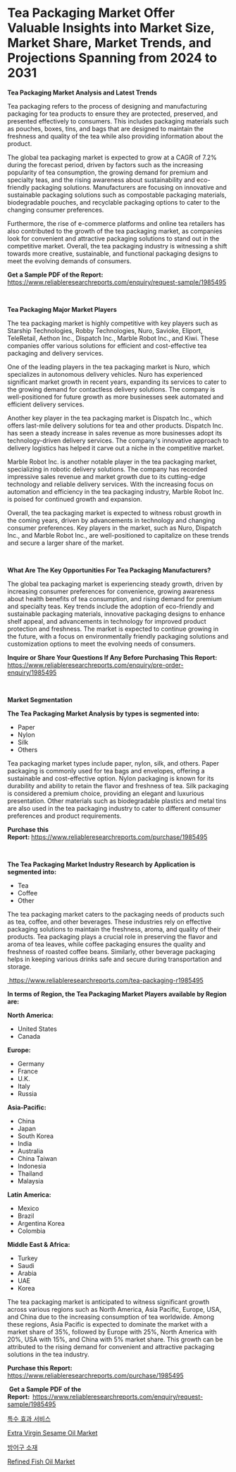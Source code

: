 <p><h1>Tea Packaging Market Offer Valuable Insights into Market Size, Market Share, Market Trends, and Projections Spanning from 2024 to 2031</h1></p><p><strong>Tea Packaging Market Analysis and Latest Trends</strong></p>
<p><p>Tea packaging refers to the process of designing and manufacturing packaging for tea products to ensure they are protected, preserved, and presented effectively to consumers. This includes packaging materials such as pouches, boxes, tins, and bags that are designed to maintain the freshness and quality of the tea while also providing information about the product.</p><p>The global tea packaging market is expected to grow at a CAGR of 7.2% during the forecast period, driven by factors such as the increasing popularity of tea consumption, the growing demand for premium and specialty teas, and the rising awareness about sustainability and eco-friendly packaging solutions. Manufacturers are focusing on innovative and sustainable packaging solutions such as compostable packaging materials, biodegradable pouches, and recyclable packaging options to cater to the changing consumer preferences.</p><p>Furthermore, the rise of e-commerce platforms and online tea retailers has also contributed to the growth of the tea packaging market, as companies look for convenient and attractive packaging solutions to stand out in the competitive market. Overall, the tea packaging industry is witnessing a shift towards more creative, sustainable, and functional packaging designs to meet the evolving demands of consumers.</p></p>
<p><strong>Get a Sample PDF of the Report:&nbsp;</strong> <a href="https://www.reliableresearchreports.com/enquiry/request-sample/1985495">https://www.reliableresearchreports.com/enquiry/request-sample/1985495</a></p>
<p>&nbsp;</p>
<p><strong>Tea Packaging Major Market Players</strong></p>
<p><p>The tea packaging market is highly competitive with key players such as Starship Technologies, Robby Technologies, Nuro, Savioke, Eliport, TeleRetail, Aethon Inc., Dispatch Inc., Marble Robot Inc., and Kiwi. These companies offer various solutions for efficient and cost-effective tea packaging and delivery services.</p><p>One of the leading players in the tea packaging market is Nuro, which specializes in autonomous delivery vehicles. Nuro has experienced significant market growth in recent years, expanding its services to cater to the growing demand for contactless delivery solutions. The company is well-positioned for future growth as more businesses seek automated and efficient delivery services.</p><p>Another key player in the tea packaging market is Dispatch Inc., which offers last-mile delivery solutions for tea and other products. Dispatch Inc. has seen a steady increase in sales revenue as more businesses adopt its technology-driven delivery services. The company's innovative approach to delivery logistics has helped it carve out a niche in the competitive market.</p><p>Marble Robot Inc. is another notable player in the tea packaging market, specializing in robotic delivery solutions. The company has recorded impressive sales revenue and market growth due to its cutting-edge technology and reliable delivery services. With the increasing focus on automation and efficiency in the tea packaging industry, Marble Robot Inc. is poised for continued growth and expansion.</p><p>Overall, the tea packaging market is expected to witness robust growth in the coming years, driven by advancements in technology and changing consumer preferences. Key players in the market, such as Nuro, Dispatch Inc., and Marble Robot Inc., are well-positioned to capitalize on these trends and secure a larger share of the market.</p></p>
<p>&nbsp;</p>
<p><strong>What Are The Key Opportunities For Tea Packaging Manufacturers?</strong></p>
<p><p>The global tea packaging market is experiencing steady growth, driven by increasing consumer preferences for convenience, growing awareness about health benefits of tea consumption, and rising demand for premium and specialty teas. Key trends include the adoption of eco-friendly and sustainable packaging materials, innovative packaging designs to enhance shelf appeal, and advancements in technology for improved product protection and freshness. The market is expected to continue growing in the future, with a focus on environmentally friendly packaging solutions and customization options to meet the evolving needs of consumers.</p></p>
<p><strong>Inquire or Share Your Questions If Any Before Purchasing This Report:</strong> <a href="https://www.reliableresearchreports.com/enquiry/pre-order-enquiry/1985495">https://www.reliableresearchreports.com/enquiry/pre-order-enquiry/1985495</a></p>
<p>&nbsp;</p>
<p><strong>Market Segmentation</strong></p>
<p><strong>The Tea Packaging Market Analysis by types is segmented into:</strong></p>
<p><ul><li>Paper</li><li>Nylon</li><li>Silk</li><li>Others</li></ul></p>
<p><p>Tea packaging market types include paper, nylon, silk, and others. Paper packaging is commonly used for tea bags and envelopes, offering a sustainable and cost-effective option. Nylon packaging is known for its durability and ability to retain the flavor and freshness of tea. Silk packaging is considered a premium choice, providing an elegant and luxurious presentation. Other materials such as biodegradable plastics and metal tins are also used in the tea packaging industry to cater to different consumer preferences and product requirements.</p></p>
<p><strong>Purchase this Report:&nbsp;</strong><a href="https://www.reliableresearchreports.com/purchase/1985495">https://www.reliableresearchreports.com/purchase/1985495</a></p>
<p>&nbsp;</p>
<p><strong>The Tea Packaging Market Industry Research by Application is segmented into:</strong></p>
<p><ul><li>Tea</li><li>Coffee</li><li>Other</li></ul></p>
<p><p>The tea packaging market caters to the packaging needs of products such as tea, coffee, and other beverages. These industries rely on effective packaging solutions to maintain the freshness, aroma, and quality of their products. Tea packaging plays a crucial role in preserving the flavor and aroma of tea leaves, while coffee packaging ensures the quality and freshness of roasted coffee beans. Similarly, other beverage packaging helps in keeping various drinks safe and secure during transportation and storage.</p></p>
<p><a href="https://www.reliableresearchreports.com/tea-packaging-r1985495">&nbsp;https://www.reliableresearchreports.com/tea-packaging-r1985495</a></p>
<p><strong>In terms of Region, the Tea Packaging Market Players available by Region are:</strong></p>
<p>
    <p> <strong> North America: </strong>
        <ul>
            <li>United States</li>
            <li>Canada</li>
        </ul>
        </p> 
    <p> <strong> Europe: </strong>
        <ul>
            <li>Germany</li>
            <li>France</li>
            <li>U.K.</li>
            <li>Italy</li>
            <li>Russia</li>
        </ul>
        </p> 
    <p> <strong> Asia-Pacific: </strong>
        <ul>
            <li>China</li>
            <li>Japan</li>
            <li>South Korea</li>
            <li>India</li>
            <li>Australia</li>
            <li>China Taiwan</li>
            <li>Indonesia</li>
            <li>Thailand</li>
            <li>Malaysia</li>
        </ul>
        </p> 
    <p> <strong> Latin America: </strong>
        <ul>
            <li>Mexico</li>
            <li>Brazil</li>
            <li>Argentina Korea</li>
            <li>Colombia</li>
        </ul>
        </p> 
    <p> <strong> Middle East & Africa: </strong>
        <ul>
            <li>Turkey</li>
            <li>Saudi</li>
            <li>Arabia</li>
            <li>UAE</li>
            <li>Korea</li>
        </ul>
    </p>
    </p>
<p><p>The tea packaging market is anticipated to witness significant growth across various regions such as North America, Asia Pacific, Europe, USA, and China due to the increasing consumption of tea worldwide. Among these regions, Asia Pacific is expected to dominate the market with a market share of 35%, followed by Europe with 25%, North America with 20%, USA with 15%, and China with 5% market share. This growth can be attributed to the rising demand for convenient and attractive packaging solutions in the tea industry.</p></p>
<p><strong>Purchase this Report: </strong><a href="https://www.reliableresearchreports.com/purchase/1985495">https://www.reliableresearchreports.com/purchase/1985495</a></p>
<p>&nbsp;<strong>Get a Sample PDF of the Report:&nbsp;&nbsp;</strong><a href="https://www.reliableresearchreports.com/enquiry/request-sample/1985495">https://www.reliableresearchreports.com/enquiry/request-sample/1985495</a></p>
<p><strong></strong></p>
<p><p><a href="https://github.com/Elenrrera7685/Market-Research-Report-List-1/blob/main/166266617081.md">특수 효과 서비스</a></p><p><a href="https://github.com/pjcfca/Market-Research-Report-List-2/blob/main/extra-virgin-sesame-oil-market.md">Extra Virgin Sesame Oil Market</a></p><p><a href="https://github.com/vsn7qpua81q/Market-Research-Report-List-1/blob/main/612274617080.md">방어구 소재</a></p><p><a href="https://github.com/johnbach50/Market-Research-Report-List-2/blob/main/refined-fish-oil-market.md">Refined Fish Oil Market</a></p></p>